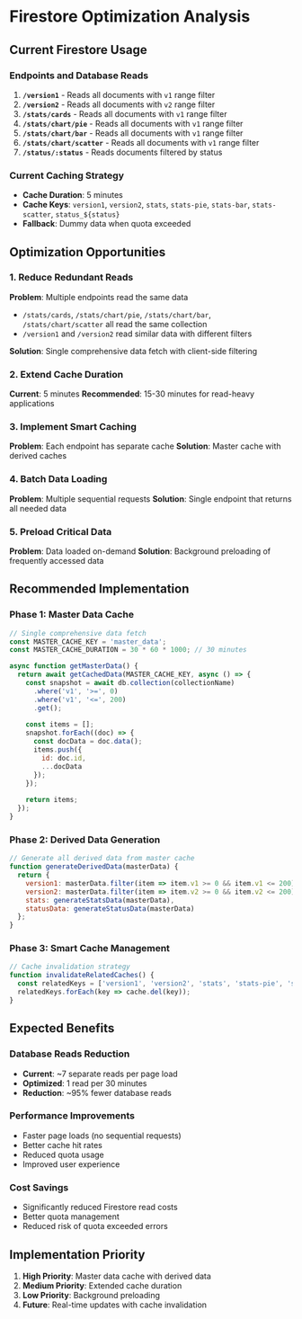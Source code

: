 # Firestore Optimization Analysis

## Current Firestore Usage

### Endpoints and Database Reads

1. **`/version1`** - Reads all documents with `v1` range filter
2. **`/version2`** - Reads all documents with `v2` range filter  
3. **`/stats/cards`** - Reads all documents with `v1` range filter
4. **`/stats/chart/pie`** - Reads all documents with `v1` range filter
5. **`/stats/chart/bar`** - Reads all documents with `v1` range filter
6. **`/stats/chart/scatter`** - Reads all documents with `v1` range filter
7. **`/status/:status`** - Reads documents filtered by status

### Current Caching Strategy

- **Cache Duration**: 5 minutes
- **Cache Keys**: `version1`, `version2`, `stats`, `stats-pie`, `stats-bar`, `stats-scatter`, `status_${status}`
- **Fallback**: Dummy data when quota exceeded

## Optimization Opportunities

### 1. Reduce Redundant Reads

**Problem**: Multiple endpoints read the same data
- `/stats/cards`, `/stats/chart/pie`, `/stats/chart/bar`, `/stats/chart/scatter` all read the same collection
- `/version1` and `/version2` read similar data with different filters

**Solution**: Single comprehensive data fetch with client-side filtering

### 2. Extend Cache Duration

**Current**: 5 minutes
**Recommended**: 15-30 minutes for read-heavy applications

### 3. Implement Smart Caching

**Problem**: Each endpoint has separate cache
**Solution**: Master cache with derived caches

### 4. Batch Data Loading

**Problem**: Multiple sequential requests
**Solution**: Single endpoint that returns all needed data

### 5. Preload Critical Data

**Problem**: Data loaded on-demand
**Solution**: Background preloading of frequently accessed data

## Recommended Implementation

### Phase 1: Master Data Cache

```javascript
// Single comprehensive data fetch
const MASTER_CACHE_KEY = 'master_data';
const MASTER_CACHE_DURATION = 30 * 60 * 1000; // 30 minutes

async function getMasterData() {
  return await getCachedData(MASTER_CACHE_KEY, async () => {
    const snapshot = await db.collection(collectionName)
      .where('v1', '>=', 0)
      .where('v1', '<=', 200)
      .get();
    
    const items = [];
    snapshot.forEach((doc) => {
      const docData = doc.data();
      items.push({
        id: doc.id,
        ...docData
      });
    });
    
    return items;
  });
}
```

### Phase 2: Derived Data Generation

```javascript
// Generate all derived data from master cache
function generateDerivedData(masterData) {
  return {
    version1: masterData.filter(item => item.v1 >= 0 && item.v1 <= 200),
    version2: masterData.filter(item => item.v2 >= 0 && item.v2 <= 200),
    stats: generateStatsData(masterData),
    statusData: generateStatusData(masterData)
  };
}
```

### Phase 3: Smart Cache Management

```javascript
// Cache invalidation strategy
function invalidateRelatedCaches() {
  const relatedKeys = ['version1', 'version2', 'stats', 'stats-pie', 'stats-bar', 'stats-scatter'];
  relatedKeys.forEach(key => cache.del(key));
}
```

## Expected Benefits

### Database Reads Reduction
- **Current**: ~7 separate reads per page load
- **Optimized**: 1 read per 30 minutes
- **Reduction**: ~95% fewer database reads

### Performance Improvements
- Faster page loads (no sequential requests)
- Better cache hit rates
- Reduced quota usage
- Improved user experience

### Cost Savings
- Significantly reduced Firestore read costs
- Better quota management
- Reduced risk of quota exceeded errors

## Implementation Priority

1. **High Priority**: Master data cache with derived data
2. **Medium Priority**: Extended cache duration
3. **Low Priority**: Background preloading
4. **Future**: Real-time updates with cache invalidation
